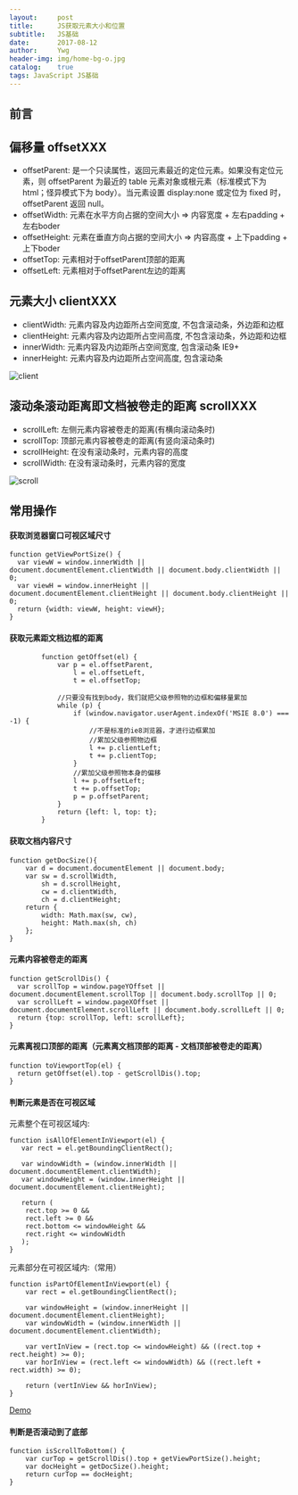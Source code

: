 ```yaml
---
layout:     post
title:      JS获取元素大小和位置
subtitle:   JS基础
date:       2017-08-12
author:     Ywg
header-img: img/home-bg-o.jpg
catalog:    true
tags: JavaScript JS基础
---
```


## 前言

## 偏移量 offsetXXX
- offsetParent: 是一个只读属性，返回元素最近的定位元素。如果没有定位元素，则 offsetParent 为最近的 table 元素对象或根元素（标准模式下为 html；怪异模式下为 body）。当元素设置 display:none 或定位为 fixed 时，offsetParent 返回 null。
- offsetWidth: 元素在水平方向占据的空间大小 => 内容宽度 + 左右padding + 左右boder
- offsetHeight: 元素在垂直方向占据的空间大小 => 内容高度 + 上下padding + 上下boder
- offsetTop: 元素相对于offsetParent顶部的距离
- offsetLeft: 元素相对于offsetParent左边的距离

## 元素大小 clientXXX
- clientWidth: 元素内容及内边距所占空间宽度, 不包含滚动条，外边距和边框
- clientHeight: 元素内容及内边距所占空间高度, 不包含滚动条，外边距和边框
- innerWidth: 元素内容及内边距所占空间宽度, 包含滚动条 IE9+
- innerHeight: 元素内容及内边距所占空间高度, 包含滚动条

![client](https://segmentfault.com/img/remote/1460000005155281)

## 滚动条滚动距离即文档被卷走的距离 scrollXXX
- scrollLeft: 左侧元素内容被卷走的距离(有横向滚动条时)
- scrollTop: 顶部元素内容被卷走的距离(有竖向滚动条时)
- scrollHeight: 在没有滚动条时，元素内容的高度
- scrollWidth: 在没有滚动条时，元素内容的宽度

![scroll](https://segmentfault.com/img/remote/1460000005155283)

## 常用操作
#### 获取浏览器窗口可视区域尺寸 
```
function getViewPortSize() {
  var viewW = window.innerWidth || document.documentElement.clientWidth || document.body.clientWidth || 0;
  var viewH = window.innerHeight || document.documentElement.clientHeight || document.body.clientHeight || 0;
  return {width: viewW, height: viewH};
}
```

####  获取元素距文档边框的距离
```
        function getOffset(el) {
            var p = el.offsetParent,
                l = el.offsetLeft,
                t = el.offsetTop;

            //只要没有找到body，我们就把父级参照物的边框和偏移量累加
            while (p) {
                if (window.navigator.userAgent.indexOf('MSIE 8.0') === -1) {
                    //不是标准的ie8浏览器，才进行边框累加
                    //累加父级参照物边框
                    l += p.clientLeft;
                    t += p.clientTop;
                }
                //累加父级参照物本身的偏移
                l += p.offsetLeft;
                t += p.offsetTop;
                p = p.offsetParent;
            }
            return {left: l, top: t};
        }
```

#### 获取文档内容尺寸
```
function getDocSize(){
    var d = document.documentElement || document.body;
    var sw = d.scrollWidth,
        sh = d.scrollHeight,
        cw = d.clientWidth,
        ch = d.clientHeight;
    return {
        width: Math.max(sw, cw),
        height: Math.max(sh, ch)
    };
}
```

#### 元素内容被卷走的距离
```
function getScrollDis() {
  var scrollTop = window.pageYOffset || document.documentElement.scrollTop || document.body.scrollTop || 0;
  var scrollLeft = window.pageXOffset || document.documentElement.scrollLeft || document.body.scrollLeft || 0;
  return {top: scrollTop, left: scrollLeft};
}
```

#### 元素离视口顶部的距离（元素离文档顶部的距离 - 文档顶部被卷走的距离）
```
function toViewportTop(el) {
  return getOffset(el).top - getScrollDis().top;
}
```

#### 判断元素是否在可视区域
元素整个在可视区域内:
```
function isAllOfElementInViewport(el) {
   var rect = el.getBoundingClientRect();
   
   var windowWidth = (window.innerWidth || document.documentElement.clientWidth);
   var windowHeight = (window.innerHeight || document.documentElement.clientHeight);
   
   return (
    rect.top >= 0 &&
    rect.left >= 0 &&
    rect.bottom <= windowHeight &&
    rect.right <= windowWidth
   );
}
```

元素部分在可视区域内:（常用）
```
function isPartOfElementInViewport(el) {
    var rect = el.getBoundingClientRect();
 
    var windowHeight = (window.innerHeight || document.documentElement.clientHeight);
    var windowWidth = (window.innerWidth || document.documentElement.clientWidth);
    
    var vertInView = (rect.top <= windowHeight) && ((rect.top + rect.height) >= 0);
    var horInView = (rect.left <= windowWidth) && ((rect.left + rect.width) >= 0);
    
    return (vertInView && horInView);
}
```
[Demo](https://codepen.io/ywg228/pen/EvvMvK)

#### 判断是否滚动到了底部
```
function isScrollToBottom() {
    var curTop = getScrollDis().top + getViewPortSize().height;
    var docHeight = getDocSize().height;
    return curTop == docHeight;
}
```
